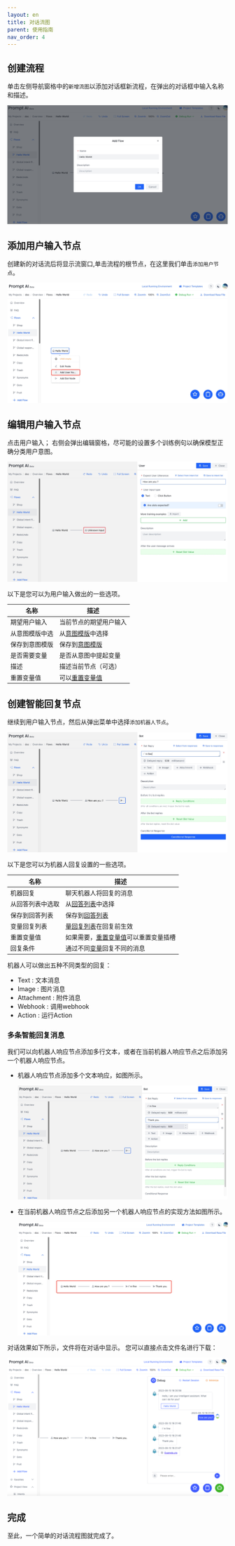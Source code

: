 ```yaml
---
layout: en
title: 对话流图
parent: 使用指南
nav_order: 4
---
```


## 创建流程
单击左侧导航窗格中的`新增流图`以添加对话框新流程，在弹出的对话框中输入名称和描述。

![flow_create.jpg](/assets/images/tutorial/flow_create.jpg)

## 添加用户输入节点
创建新的对话流后将显示流窗口,单击流程的根节点，在这里我们单击`添加用户节点`。

![flow_add_user_node.jpg](/assets/images/tutorial/flow_add_user_node.jpg)

## 编辑用户输入节点
点击用户输入； 右侧会弹出编辑窗格，尽可能的设置多个训练例句以确保模型正确分类用户意图。

![flow_edit_user_node.jpg](/assets/images/tutorial/flow_edit_user_node.jpg)

以下是您可以为用户输入做出的一些选项。

| 名称                           | 描述            |
|--------------------------------|-------------------|
| 期望用户输入         | 当前节点的期望用户输入    |
| 从意图模版中选        | 从[意图模版](/docs/tutorial/template_user/)中选择   |
| 保存到意图模版            | 保存到[意图模版](/docs/tutorial/template_user/)    |
| 是否需要变量           | 是否从意图中提起变量   |
| 描述                    | 描述当前节点（可选）|
| 重置变量值 | 可以[重置变量值](/docs/advance_control/reset_slot/)   |

## 创建智能回复节点
继续到用户输入节点，然后从弹出菜单中选择`添加机器人节点`。 

![flow_edit_bot_node.jpg](/assets/images/tutorial/flow_edit_bot_node.jpg)

以下是您可以为机器人回复设置的一些选项。

| 名称            | 描述            |
|----------------|-------------------|
| 机器回复        | 聊天机器人将回复的消息|
| 从回答列表中选取 | 从[回答列表](/docs/tutorial/template_bot/)中选择     |
| 保存到回答列表   | 保存到[回答列表](/docs/tutorial/template_bot/)|
| 变量回复列表      | [量回复列表](/docs/advance_control/reply_conditions/)在回复前生效         |
| 重置变量值      | 如果需要，[重置变量值](/docs/advance_control/reset_slot/)可以重置变量插槽               |
| 回复条件        | 通过不同[变量](/docs/advance_control/reply_conditions/)回复不同的消息     |

机器人可以做出五种不同类型的回复：

- Text       : 文本消息
- Image      : 图片消息
- Attachment : 附件消息
- Webhook    : 调用webhook 
- Action     : 运行Action

### 多条智能回复消息
我们可以向机器人响应节点添加多行文本，或者在当前机器人响应节点之后添加另一个机器人响应节点。

- 机器人响应节点添加多个文本响应，如图所示。
  
  ![flow_edit_bot_node_mutilp.jpg](/assets/images/tutorial/flow_edit_bot_node_mutilp.jpg)

- 在当前机器人响应节点之后添加另一个机器人响应节点的实现方法如图所示。
  
  ![flow_edit_bot_node_mutilp2.jpg](/assets/images/tutorial/flow_edit_bot_node_mutilp2.jpg)

<!--
When the machine replies to multiple content, you need to adjust the reply order of each content. You can refer to the following methods
- To adjust the order of multiple texts in the reply node, you can click the icon button, drag it to the desired order, and then release it
![20-bot-text-order.png](/assets/images/tutorial/flow/07-flow.png)
- If you need to adjust the reply order of multiple consecutive machine reply nodes, you only need to use the Recycle Bin function to adjust the order of machine reply nodes

The dialogue effect pictures of the two   methods are as follows:
![10-create-multi-bot-replay](/assets/images/tutorial/flow/08-flow.png)
-->

对话效果如下所示，文件将在对话中显示。 您可以直接点击文件名进行下载：

![flow_dialog_result.jpg](/assets/images/tutorial/flow_dialog_result.jpg)

## 完成

至此，一个简单的对话流程图就完成了。
